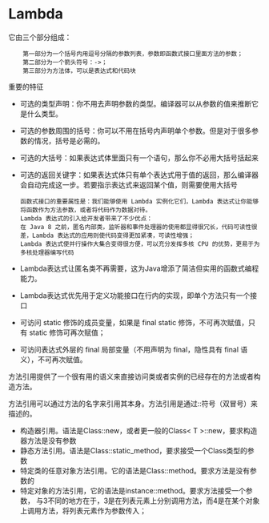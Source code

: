 # Lambda

   它由三个部分组成：
   
        第一部分为一个括号内用逗号分隔的参数列表，参数即函数式接口里面方法的参数；
        第二部分为一个箭头符号：->；
        第三部分为方法体，可以是表达式和代码块
        
 重要的特征
 
- 可选的类型声明：你不用去声明参数的类型。编译器可以从参数的值来推断它是什么类型。
- 可选的参数周围的括号：你可以不用在括号内声明单个参数。但是对于很多参数的情况，括号是必需的。
- 可选的大括号：如果表达式体里面只有一个语句，那么你不必用大括号括起来
- 可选的返回关键字：如果表达式体只有单个表达式用于值的返回，那么编译器会自动完成这一步。若要指示表达式来返回某个值，则需要使用大括号

      函数式接口的重要属性是：我们能够使用 Lambda 实例化它们，Lambda 表达式让你能够将函数作为方法参数，或者将代码作为数据对待。
      Lambda 表达式的引入给开发者带来了不少优点：
      在 Java 8 之前，匿名内部类，监听器和事件处理器的使用都显得很冗长，代码可读性很差，Lambda 表达式的应用则使代码变得更加紧凑，可读性增强；
      Lambda 表达式使并行操作大集合变得很方便，可以充分发挥多核 CPU 的优势，更易于为多核处理器编写代码
      
- Lambda表达式让匿名类不再需要，这为Java增添了简洁但实用的函数式编程能力。    

- Lambda表达式优先用于定义功能接口在行内的实现，即单个方法只有一个接口

- 可访问 static 修饰的成员变量，如果是 final static 修饰，不可再次赋值，只有 static 修饰可再次赋值；
- 可访问表达式外层的 final 局部变量（不用声明为 final，隐性具有 final 语义），不可再次赋值。

方法引用提供了一个很有用的语义来直接访问类或者实例的已经存在的方法或者构造方法。

方法引用可以通过方法的名字来引用其本身。方法引用是通过::符号（双冒号）来描述的。

- 构造器引用。语法是Class::new，或者更一般的Class< T >::new，要求构造器方法是没有参数
- 静态方法引用。语法是Class::static_method，要求接受一个Class类型的参数
- 特定类的任意对象方法引用。它的语法是Class::method。要求方法是没有参数的
- 特定对象的方法引用，它的语法是instance::method。要求方法接受一个参数，
与3不同的地方在于，3是在列表元素上分别调用方法，而4是在某个对象上调用方法，将列表元素作为参数传入；
